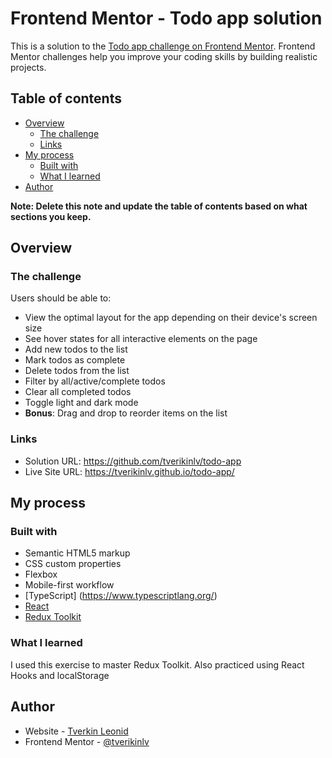 # Frontend Mentor - Todo app solution

This is a solution to the [Todo app challenge on Frontend Mentor](https://www.frontendmentor.io/challenges/todo-app-Su1_KokOW). Frontend Mentor challenges help you improve your coding skills by building realistic projects. 

## Table of contents

- [Overview](#overview)
  - [The challenge](#the-challenge)
  - [Links](#links)
- [My process](#my-process)
  - [Built with](#built-with)
  - [What I learned](#what-i-learned)
- [Author](#author)

**Note: Delete this note and update the table of contents based on what sections you keep.**

## Overview

### The challenge

Users should be able to:

- View the optimal layout for the app depending on their device's screen size
- See hover states for all interactive elements on the page
- Add new todos to the list
- Mark todos as complete
- Delete todos from the list
- Filter by all/active/complete todos
- Clear all completed todos
- Toggle light and dark mode
- **Bonus**: Drag and drop to reorder items on the list

### Links

- Solution URL: https://github.com/tverikinlv/todo-app
- Live Site URL: https://tverikinlv.github.io/todo-app/

## My process

### Built with

- Semantic HTML5 markup
- CSS custom properties
- Flexbox
- Mobile-first workflow
- [TypeScript] (https://www.typescriptlang.org/)
- [React](https://reactjs.org/)
- [Redux Toolkit](https://redux-toolkit.js.org/)

### What I learned

I used this exercise to master Redux Toolkit.
Also practiced using React Hooks and localStorage

## Author

- Website - [Tverkin Leonid](https://tlv-portfolio.vercel.app/)
- Frontend Mentor - [@tverikinlv](https://www.frontendmentor.io/profile/tverikinlv)